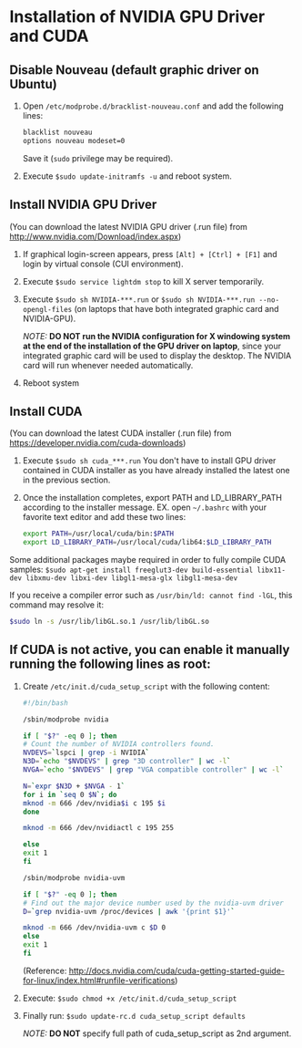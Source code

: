 Installation of NVIDIA GPU Driver and CUDA
========================================


Disable Nouveau (default graphic driver on Ubuntu)
--------------------------------------------------
1. Open `/etc/modprobe.d/bracklist-nouveau.conf` and add the following lines:
   ```bash
   blacklist nouveau
   options nouveau modeset=0
   ```
   Save it (`sudo` privilege may be required).

2. Execute `$sudo update-initramfs -u` and reboot system.


Install NVIDIA GPU Driver
-------------------------
(You can download the latest NVIDIA GPU driver (.run file) from <http://www.nvidia.com/Download/index.aspx>)

1. If graphical login-screen appears, press `[Alt] + [Ctrl] + [F1]` and login by virtual console (CUI environment).

2. Execute `$sudo service lightdm stop` to kill X server temporarily.

3. Execute `$sudo sh NVIDIA-***.run`  or `$sudo sh NVIDIA-***.run --no-opengl-files` (on laptops that have both integrated graphic card and NVIDIA-GPU).

    _NOTE:_
    **DO NOT run the NVIDIA configuration for X windowing system at the end of the installation of the GPU driver on laptop**,
    since your integrated graphic card will be used to display the desktop.
    The NVIDIA card will run whenever needed automatically.

4. Reboot system


Install CUDA
------------
(You can download the latest CUDA installer (.run file) from <https://developer.nvidia.com/cuda-downloads>)

1. Execute `$sudo sh cuda_***.run`
   You don't have to install GPU driver contained in CUDA installer as you have already installed the latest one in the previous section.

2. Once the installation completes, export PATH and LD_LIBRARY_PATH according to the installer message.
   EX.
   open `~/.bashrc` with your favorite text editor and add these two lines:
   ```bash
   export PATH=/usr/local/cuda/bin:$PATH
   export LD_LIBRARY_PATH=/usr/local/cuda/lib64:$LD_LIBRARY_PATH
   ```

Some additional packages maybe required in order to fully compile CUDA samples:
`$sudo apt-get install freeglut3-dev build-essential libx11-dev libxmu-dev libxi-dev libgl1-mesa-glx libgl1-mesa-dev`

If you receive a compiler error such as `/usr/bin/ld: cannot find -lGL`, this command may resolve it:
```bash
$sudo ln -s /usr/lib/libGL.so.1 /usr/lib/libGL.so
```


If CUDA is not active, you can enable it manually running the following lines as root:
----------------------------------------------------------------
1. Create `/etc/init.d/cuda_setup_script` with the following content:

    ```bash
    #!/bin/bash

    /sbin/modprobe nvidia

    if [ "$?" -eq 0 ]; then
    # Count the number of NVIDIA controllers found.
    NVDEVS=`lspci | grep -i NVIDIA`
    N3D=`echo "$NVDEVS" | grep "3D controller" | wc -l`
    NVGA=`echo "$NVDEVS" | grep "VGA compatible controller" | wc -l`

    N=`expr $N3D + $NVGA - 1`
    for i in `seq 0 $N`; do
    mknod -m 666 /dev/nvidia$i c 195 $i
    done

    mknod -m 666 /dev/nvidiactl c 195 255

    else
    exit 1
    fi

    /sbin/modprobe nvidia-uvm

    if [ "$?" -eq 0 ]; then
    # Find out the major device number used by the nvidia-uvm driver
    D=`grep nvidia-uvm /proc/devices | awk '{print $1}'`

    mknod -m 666 /dev/nvidia-uvm c $D 0
    else
    exit 1
    fi
    ```
    (Reference: <http://docs.nvidia.com/cuda/cuda-getting-started-guide-for-linux/index.html#runfile-verifications>)

2. Execute: `$sudo chmod +x /etc/init.d/cuda_setup_script`

3. Finally run: `$sudo update-rc.d cuda_setup_script defaults`

   _NOTE:_
   **DO NOT** specify full path of cuda_setup_script as 2nd argument.
